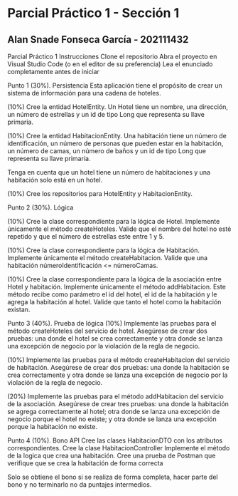 # Parcial Práctico 1 - Sección 1
## Alan Snade Fonseca García - 202111432

Parcial Práctico 1
Instrucciones
Clone el repositorio 
Abra el proyecto en Visual Studio Code (o en el editor de su preferencia)
Lea el enunciado completamente antes de iniciar

Punto 1 (30%). Persistencia
Esta aplicación tiene el propósito de crear un sistema de información para una cadena de hoteles.

(10%) Cree la entidad HotelEntity. Un Hotel tiene un nombre, una dirección, un número de estrellas y un id de tipo Long que representa su llave primaria.

(10%) Cree la entidad HabitacionEntity. Una habitación tiene un número de identificación, un número de personas que pueden estar en la habitación, un número de camas, un número de baños y un id de tipo Long que representa su llave primaria.

Tenga en cuenta que un hotel tiene un número de habitaciones y una habitación solo está en un hotel.

(10%) Cree los repositorios para HotelEntity y HabitacionEntity.

Punto 2 (30%). Lógica
		 	 	 		
			
				
					
						
(10%) Cree la clase correspondiente para la lógica de Hotel. Implemente únicamente el método createHoteles. Valide que el nombre del hotel no esté repetido y que el número de estrellas este entre 1 y 5.
						
(10%) Cree la clase correspondiente para la lógica de Habitación. Implemente únicamente el método createHabitacion. Valide que una habitación númeroIdentificación <= númeroCamas. 
					
				
			
		

(10%) Cree la clase correspondiente para la lógica de la asociación entre Hotel y habitación. Implemente únicamente el método addHabitacion. Este método recibe como parámetro el id del hotel, el id de la habitación y le agrega la habitación al hotel. Valide que tanto el hotel como la habitación existan.

Punto 3 (40%). Prueba de lógica
(10%) Implemente las pruebas para el método createHoteles del servicio de hotel. Asegúrese de crear dos pruebas: una donde el hotel se crea correctamente y otra donde se lanza una excepción de negocio por la violación de la regla de negocio.

(10%) Implemente las pruebas para el método createHabitacion del servicio de habitación. Asegúrese de crear dos pruebas: una donde la habitación se crea correctamente y otra donde se lanza una excepción de negocio por la violación de la regla de negocio.

(20%) Implemente las pruebas para el método addHabitacion del servicio de la asociación. Asegúrese de crear tres pruebas: una donde la habitación se agrega correctamente al hotel; otra donde se lanza una excepción de negocio porque el hotel no existe; y otra donde se lanza una excepción porque la habitación no existe.

Punto 4 (10%). Bono API
Cree las clases HabitacionDTO con los atributos correspondientes.
Cree la clase HabitacionController
Implemente el método de la logica que crea una habitación.
Cree una prueba de Postman que verifique que se crea la habitación de forma correcta

Solo se obtiene el bono si se realiza de forma completa, hacer parte del bono y no terminarlo no da puntajes intermedios.


